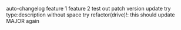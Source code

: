 auto-changelog
feature 1
feature 2
test out patch version update
try type:description without space
try refactor(drive)!: this should update MAJOR again